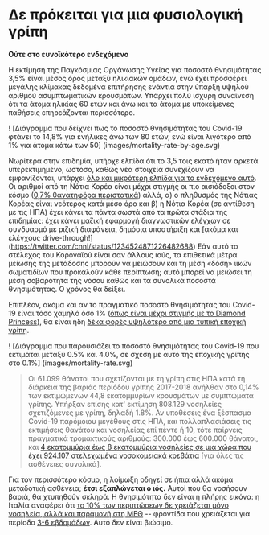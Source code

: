 # Δε πρόκειται για μια φυσιολογική γρίπη
**Ούτε στο ευνοϊκότερο ενδεχόμενο**

Η εκτίμηση της Παγκόσμιας Οργάνωσης Υγείας για ποσοστό θνησιμότητας 3,5% είναι μέσος όρος μεταξύ ηλικιακών ομάδων, ενώ έχει προσφέρει μεγάλης κλίμακας δεδομένα επιτήρησης ενάντια στην ύπαρξη υψηλού αριθμού ασυμπτωματικών κρουσμάτων. Υπάρχει πολύ ισχυρή συναίνεση ότι τα άτομα ηλικίας 60 ετών και άνω και τα άτομα με υποκείμενες παθήσεις επηρεάζονται περισσότερο.

! [Διάγραμμα που δείχνει πως το ποσοστό θνησιμότητας του Covid-19 φτάνει το 14,8% για ενήλικες άνω των 80 ετών, ενώ είναι λιγότερο από 1% για άτομα κάτω των 50] (images/mortality-rate-by-age.svg)

Νωρίτερα στην επιδημία, υπήρχε ελπίδα ότι το 3,5 τοις εκατό ήταν αρκετά υπερεκτιμημένο, ωστόσο, καθώς νέα στοιχεία συνεχίζουν να εμφανίζονται, υπάρχει [όλο και μικρότερη ελπίδα για το ενδεχόμενο αυτό](https://www.statnews.com/2020/02/25/new-data-from-china-buttress-fears-about-high-coronavirus-fatality-rate-who-expert-says/). Οι αριθμοί από τη Νότια Κορέα είναι μέχρι στιγμής οι πιο αισιόδοξοι στον κόσμο ([0,7% θανατηφόρα περιστατικά](https://twitter.com/marcelsalathe/status/1236914078632812544)) αλλά, α) ο πληθυσμός της Νότιας Κορέας είναι νεότερος κατά μέσο όρο και β) η Νότια Κορέα (σε αντίθεση με τις ΗΠΑ) έχει κάνει τα πάντα σωστά από τα πρώτα στάδια της επιδημίας: έχει κάνει μαζική εφαρμογή διαγνωστικών ελέγχων σε συνδυασμό με ριζική διαφάνεια, δημόσια υποστήριξη και [ακόμα και ελέγχους drive-through!] (https://twitter.com/cnni/status/1234524871226482688) Εάν αυτό το στέλεχος του Κοροναϊού είναι σαν άλλους ιούς, τα επιθετικά μέτρα μείωσης της μετάδοσης μπορούν να μειώσουν και τη μέση «δόση» ιικών σωματιδίων που προκαλούν κάθε περίπτωση; αυτό μπορεί να μειώσει τη μέση σοβαρότητα της νόσου καθώς και τα συνολικά ποσοστά θνησιμότητας. Ο χρόνος θα δείξει.

Επιπλέον, ακόμα και αν το πραγματικό ποσοστό θνησιμότητας του Covid-19 είναι τόσο χαμηλό όσο 1% ([όπως είναι μέχρι στιγμής με το Diamond Princess](https://wwwnc.cdc.gov/eid/article/26/6/20-0452_article)), θα είναι ήδη [δέκα φορές υψηλότερο από μια τυπική εποχική γρίπη](https://www.bloomberg.com/opinion/articles/2020-03-05/how-bad-is-the-coronavirus-let-s-compare-with-sars-ebola-flu).

! [Διάγραμμα που παρουσιάζει το ποσοστό θνησιμότητας του Covid-19 που εκτιμάται μεταξύ 0.5% και 4.0%, σε σχέση με αυτό της εποχικής γρίπης στο 0.1%] (images/mortality-rate.svg)

> Οι 61.099 θάνατοι που σχετίζονται με τη γρίπη στις ΗΠΑ κατά τη διάρκεια της βαριάς περιόδου γρίπης 2017-2018 ανήλθαν στο 0,14% των εκτιμώμενων 44,8 εκατομμυρίων κρουσμάτων με συμπτώματα γρίπης. Υπήρξαν επίσης κατ' εκτίμηση 808.129 νοσηλείες σχετιζόμενες με γρίπη, δηλαδή 1.8%. Αν υποθέσεις ένα ξέσπασμα Covid-19 παρόμοιου μεγέθους στις ΗΠΑ, και πολλαπλασιάσεις τις εκτιμήσεις θανάτου και νοσηλείας επί πέντε ή 10, τότε παίρνεις πραγματικά τρομακτικούς αριθμούς: 300.000 έως 600.000 θάνατοι, και [4 εκατομμύρια έως 8 εκατομμύρια νοσηλείες σε μια χώρα που έχει 924.107 στελεχωμένα νοσοκομειακά κρεβάτια](https://www.bloomberg.com/opinion/articles/2020-03-05/how-bad-is-the-coronavirus-let-s-compare-with-sars-ebola-flu) \[για όλες τις ασθένειες συνολικά\].

Για τον περισσότερο κόσμο, η λοίμωξη οδηγεί σε ήπια αλλά ακόμα μεταδοτική ασθένεια; **έτσι εξαπλώνεται ο ιός.** Αυτοί που θα νοσήσουν βαριά, θα χτυπηθούν σκληρά. Η θνησιμότητα δεν είναι η πλήρης εικόνα: η Ιταλία αναφέρει ότι [το 10% των περιπτώσεων δε χρειάζεται μόνο νοσηλεία, αλλά και παραμονή στη ΜΕΘ](https://twitter.com/marcelsalathe/status/1235662457261023232) -- φροντίδα που χρειάζεται για περίοδο [3-6 εβδομάδων](https://www.washingtonpost.com/health/2020/03/07/how-doctors-treat-sickest-coronavirus-patients/). Αυτό δεν είναι βιώσιμο.
